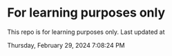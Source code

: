 # For learning purposes only
This repo is for learning purposes only.
Last updated at

Thursday, February 29, 2024 7:08:24 PM

